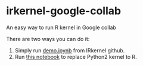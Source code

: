 # irkernel-google-collab
An easy way to run R kernel in Google collab


There are two ways you can do it:

1. Simply run [demo.ipynb](https://colab.research.google.com/github/IRkernel/IRkernel/blob/master/example-notebooks/Demo.ipynb) from IRkernel github.
2. Run [this notebook](https://colab.research.google.com/drive/1xj_aYLBBPX2oSQ1I4xp5_YZiVhhpC1Ke) to replace Python2 kernel to R.





